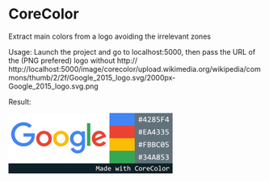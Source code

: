 # CoreColor
Extract main colors from a logo avoiding the irrelevant zones

Usage:
Launch the project and go to localhost:5000, then pass the URL of the (PNG prefered) logo without http://
http://localhost:5000/image/corecolor/upload.wikimedia.org/wikipedia/commons/thumb/2/2f/Google_2015_logo.svg/2000px-Google_2015_logo.svg.png

Result:

![Result](/sample1.png)
